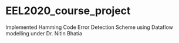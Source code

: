 # EEL2020_course_project
Implemented Hamming Code Error Detection Scheme using Dataflow modelling under Dr. Nitin Bhatia
